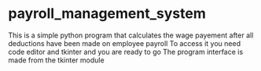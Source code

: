 # payroll_management_system
This is a simple python program that calculates the wage payement after all deductions have been made on employee payroll
To access it you need code editor and tkinter and you are ready to go
The program interface is made from the tkinter module
